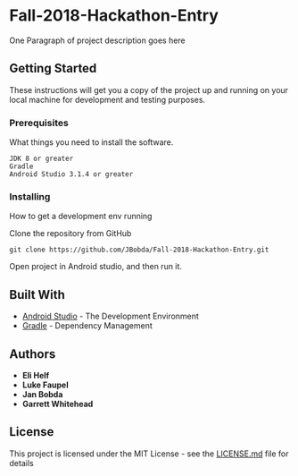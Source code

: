 # Fall-2018-Hackathon-Entry
One Paragraph of project description goes here

## Getting Started

These instructions will get you a copy of the project up and running on your local machine for development and testing purposes.

### Prerequisites

What things you need to install the software.

```
JDK 8 or greater
Gradle
Android Studio 3.1.4 or greater
```

### Installing

How to get a development env running

Clone the repository from GitHub

```
git clone https://github.com/JBobda/Fall-2018-Hackathon-Entry.git
```
Open project in Android studio, and then run it.

## Built With

* [Android Studio](https://developer.android.com/studio/) - The Development Environment
* [Gradle](https://gradle.org/) - Dependency Management

## Authors

* **Eli Helf**
* **Luke Faupel**
* **Jan Bobda**
* **Garrett Whitehead**

## License

This project is licensed under the MIT License - see the [LICENSE.md](LICENSE.md) file for details
